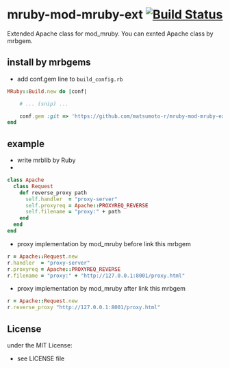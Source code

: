 # mruby-mod-mruby-ext   [![Build Status](https://travis-ci.org/matsumoto-r/mruby-mod-mruby-ext.png?branch=master)](https://travis-ci.org/matsumoto-r/mruby-mod-mruby-ext)
Extended Apache class for mod_mruby. You can exnted Apache class by mrbgem.

## install by mrbgems 
- add conf.gem line to `build_config.rb` 

```ruby
MRuby::Build.new do |conf|

    # ... (snip) ...

    conf.gem :git => 'https://github.com/matsumoto-r/mruby-mod-mruby-ext.git'
end
```
## example 
- write mrblib by Ruby
- 
```ruby
class Apache
  class Request
    def reverse_proxy path
      self.handler  = "proxy-server"
      self.proxyreq = Apache::PROXYREQ_REVERSE
      self.filename = "proxy:" + path
    end
  end
end
```

- proxy implementation by mod_mruby before link this mrbgem

```ruby
r = Apache::Request.new
r.handler  = "proxy-server"
r.proxyreq = Apache::PROXYREQ_REVERSE
r.filename = "proxy:" + "http://127.0.0.1:8001/proxy.html"
```

- proxy implementation by mod_mruby after link this mrbgem

```ruby
r = Apache::Request.new
r.reverse_proxy "http://127.0.0.1:8001/proxy.html"
```

## License
under the MIT License:
- see LICENSE file
